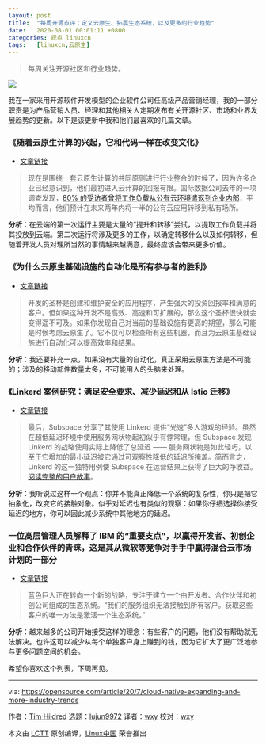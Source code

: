 ```yaml
---
layout: post
title:	"每周开源点评：定义云原生、拓展生态系统，以及更多的行业趋势"
date:	2020-08-01 00:01:11 +0800 
categories:	观点 linuxcn 
tags:	[linuxcn,云原生]
---
```




> 
> 每周关注开源社区和行业趋势。
> 
> 
> 


![](/Asserts/Images//attachment/album/202007/31/235751f5zd9l3rejd2tjss.jpg)


我在一家采用开源软件开发模型的企业软件公司任高级产品营销经理，我的一部分职责是为产品营销人员、经理和其他相关人定期发布有关开源社区、市场和业界发展趋势的更新。以下是该更新中我和他们最喜欢的几篇文章。


### 《随着云原生计算的兴起，它和代码一样在改变文化》


* [文章链接](https://siliconangle.com/2020/07/18/cloud-native-computing-rises-transforming-culture-much-code/)



> 
> 现在是围绕一套云原生计算的共同原则进行行业整合的时候了，因为许多企业已经意识到，他们最初进入云计算的回报有限。国际数据公司去年的一项调查发现，[80% 的受访者曾将工作负载从公有云环境遣返到企业内部](https://www.networkworld.com/article/3400872/uptick-in-cloud-repatriation-fuels-rise-of-hybrid-cloud.html)，平均而言，他们预计在未来两年内将一半的公有云应用转移到私有场所。
> 
> 
> 


**分析**：在云端的第一次运行主要是大量的“提升和转移”尝试，以提取工作负载并将其投放到云端。第二次运行将涉及更多的工作，以确定转移什么以及如何转移，但随着开发人员对理所当然的事情越来越满意，最终应该会带来更多价值。


### 《为什么云原生基础设施的自动化是所有参与者的胜利》


* [文章链接](https://thenewstack.io/why-automating-for-cloud-native-infrastructures-is-a-win-for-all-involved/)



> 
> 开发的圣杯是创建和维护安全的应用程序，产生强大的投资回报率和满意的客户。但如果这种开发不是高效、高速和可扩展的，那么这个圣杯很快就会变得遥不可及。如果你发现自己对当前的基础设施有更高的期望，那么可能是时候考虑云原生了。它不仅可以检查所有这些机器，而且为云原生基础设施进行自动化可以提高效率和结果。
> 
> 
> 


**分析**：我还要补充一点，如果没有大量的自动化，真正采用云原生方法是不可能的；涉及的移动部件数量太多，不可能用人的头脑来处理。


### 《Linkerd 案例研究：满足安全要求、减少延迟和从 Istio 迁移》


* [文章链接](https://www.cncf.io/blog/2020/07/21/linkerd-case-studies-meeting-security-requirements-reducing-latency-and-migrating-from-istio/)



> 
> 最后，Subspace 分享了其使用 Linkerd 提供“光速”多人游戏的经验。虽然在超低延迟环境中使用服务网状物起初似乎有悖常理，但 Subspace 发现 Linkerd 的战略使用实际上降低了总延迟 —— 服务网状物是如此轻巧，以至于它增加的最小延迟被它通过可观察性降低的延迟所掩盖。简而言之，Linkerd 的这一独特用例使 Subspace 在运营结果上获得了巨大的净收益。[阅读完整的用户故事](https://buoyant.io/case-studies/subspace/)。
> 
> 
> 


**分析**：我听说过这样一个观点：你并不能真正降低一个系统的复杂性，你只是把它抽象化，改变它的接触对象。似乎对延迟也有类似的观察：如果你仔细选择你接受延迟的地方，你可以因此减少系统中其他地方的延迟。


### 一位高层管理人员解释了 IBM 的“重要支点”，以赢得开发者、初创企业和合作伙伴的青睐，这是其从微软等竞争对手手中赢得混合云市场计划的一部分


* [文章链接](https://www.businessinsider.com/ibm-developers-tech-ecosystem-red-hat-hybrid-cloud-bob-lord-2020-7?r=AU&IR=T)



> 
> 蓝色巨人正在转向一个新的战略，专注于建立一个由开发者、合作伙伴和初创公司组成的生态系统。“我们的服务组织无法接触到所有客户。获取这些客户的唯一方法是激活一个生态系统。”
> 
> 
> 


**分析**：越来越多的公司开始接受这样的理念：有些客户的问题，他们没有帮助就无法解决。也许这可以减少从每个单独客户身上赚到的钱，因为它扩大了更广泛地参与更多问题空间的机会。


希望你喜欢这个列表，下周再见。




---


via: <https://opensource.com/article/20/7/cloud-native-expanding-and-more-industry-trends>


作者：[Tim Hildred](https://opensource.com/users/thildred) 选题：[lujun9972](https://github.com/lujun9972) 译者：[wxy](https://github.com/wxy) 校对：[wxy](https://github.com/wxy)


本文由 [LCTT](https://github.com/LCTT/TranslateProject) 原创编译，[Linux中国](https://linux.cn/) 荣誉推出
